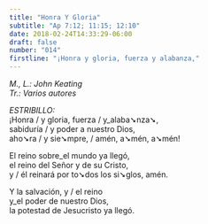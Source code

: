 ```yaml
---
title: "Honra Y Gloria"
subtitle: "Ap 7:12; 11:15; 12:10"
date: 2018-02-24T14:33:29-06:00
draft: false
number: "014"
firstline: "¡Honra y gloria, fuerza y alabanza,"
---
```


_M., L.: John Keating_  
_Tr.: Varios autores_

_ESTRIBILLO:_  
¡Honra / y gloria, fuerza / y_alaba➘nza➘,  
sabiduría / y poder a nuestro Dios,  
aho➘ra / y sie➘mpre, / amén, a➘mén, a➘mén!

El reino sobre_el mundo ya llegó,  
el reino del Señor y de su Cristo,  
y / él reinará por to➘dos los si➘glos, amén.

Y la salvación, y / el reino  
y_el poder de nuestro Dios,  
la potestad de Jesucristo ya llegó.